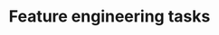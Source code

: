 ---
title: Feature engineering tasks
weight: 1
variants: +flyte -serverless -byoc -selfmanaged
layout: py_example
example_file: /external/unionai-examples/v1/flyte-tutorials/feast_integration/feast_integration/feature_eng_tasks.py
---